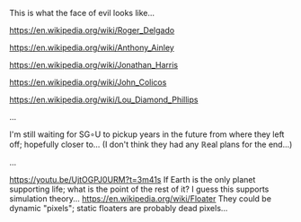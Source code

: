 This is what the face of evil looks like...

https://en.wikipedia.org/wiki/Roger_Delgado

https://en.wikipedia.org/wiki/Anthony_Ainley

https://en.wikipedia.org/wiki/Jonathan_Harris

https://en.wikipedia.org/wiki/John_Colicos

https://en.wikipedia.org/wiki/Lou_Diamond_Phillips

...

I'm still waiting for SG∘U to pickup years in the future from where they left off; hopefully closer to... (I don't think they had any ℝeal plans for the end...)

...

https://youtu.be/UjtOGPJ0URM?t=3m41s
If Earth is the only planet supporting life; what is the point of the rest of it?
I guess this supports simulation theory...
https://en.wikipedia.org/wiki/Floater
They could be dynamic "pixels"; static floaters are probably dead pixels...
